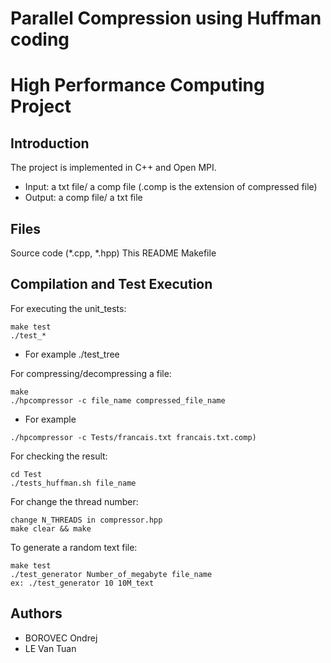 # Parallel Compression using Huffman coding

# High Performance Computing Project

## Introduction

The project is implemented in C++ and Open MPI.
* Input: a txt file/ a comp file (.comp is the extension of compressed file)
* Output: a comp file/ a txt file

## Files
        
Source code (*.cpp, *.hpp)
This README
Makefile

## Compilation and Test Execution 

For executing the unit_tests:
```
make test
./test_* 
```
* For example ./test_tree

For compressing/decompressing a file:
```
make
./hpcompressor -c file_name compressed_file_name 
```
* For example 
```
./hpcompressor -c Tests/francais.txt francais.txt.comp)
```
For checking the result:
```
cd Test
./tests_huffman.sh file_name
```
For change the thread number:
```
change N_THREADS in compressor.hpp
make clear && make
```
To generate a random text file:
```
make test
./test_generator Number_of_megabyte file_name
ex: ./test_generator 10 10M_text
```

## Authors
* BOROVEC Ondrej 
* LE Van Tuan 

    
    
